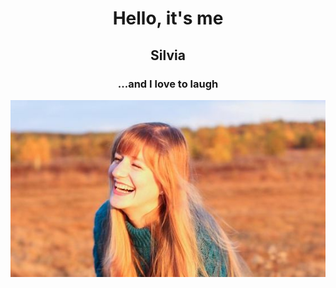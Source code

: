 <center> <h1>Hello, it's me</h1>
<h2>Silvia</h2>
<h3>...and I love to laugh </h3> </center>

![Silvia](Silvia.jpg)
